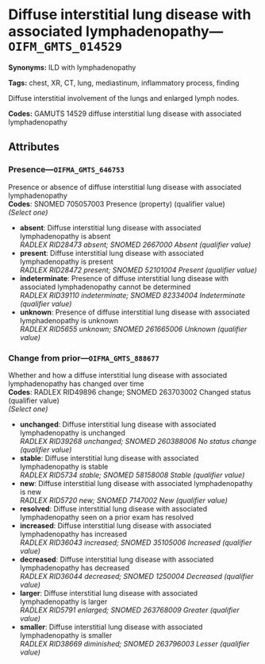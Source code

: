 # Diffuse interstitial lung disease with associated lymphadenopathy—`OIFM_GMTS_014529`

**Synonyms:** ILD with lymphadenopathy

**Tags:** chest, XR, CT, lung, mediastinum, inflammatory process, finding

Diffuse interstitial involvement of the lungs and enlarged lymph nodes.

**Codes:** GAMUTS 14529 diffuse interstitial lung disease with associated lymphadenopathy

## Attributes

### Presence—`OIFMA_GMTS_646753`

Presence or absence of diffuse interstitial lung disease with associated lymphadenopathy  
**Codes**: SNOMED 705057003 Presence (property) (qualifier value)  
*(Select one)*

- **absent**: Diffuse interstitial lung disease with associated lymphadenopathy is absent  
_RADLEX RID28473 absent; SNOMED 2667000 Absent (qualifier value)_
- **present**: Diffuse interstitial lung disease with associated lymphadenopathy is present  
_RADLEX RID28472 present; SNOMED 52101004 Present (qualifier value)_
- **indeterminate**: Presence of diffuse interstitial lung disease with associated lymphadenopathy cannot be determined  
_RADLEX RID39110 indeterminate; SNOMED 82334004 Indeterminate (qualifier value)_
- **unknown**: Presence of diffuse interstitial lung disease with associated lymphadenopathy is unknown  
_RADLEX RID5655 unknown; SNOMED 261665006 Unknown (qualifier value)_

### Change from prior—`OIFMA_GMTS_888677`

Whether and how a diffuse interstitial lung disease with associated lymphadenopathy has changed over time  
**Codes**: RADLEX RID49896 change; SNOMED 263703002 Changed status (qualifier value)  
*(Select one)*

- **unchanged**: Diffuse interstitial lung disease with associated lymphadenopathy is unchanged  
_RADLEX RID39268 unchanged; SNOMED 260388006 No status change (qualifier value)_
- **stable**: Diffuse interstitial lung disease with associated lymphadenopathy is stable  
_RADLEX RID5734 stable; SNOMED 58158008 Stable (qualifier value)_
- **new**: Diffuse interstitial lung disease with associated lymphadenopathy is new  
_RADLEX RID5720 new; SNOMED 7147002 New (qualifier value)_
- **resolved**: Diffuse interstitial lung disease with associated lymphadenopathy seen on a prior exam has resolved  
- **increased**: Diffuse interstitial lung disease with associated lymphadenopathy has increased  
_RADLEX RID36043 increased; SNOMED 35105006 Increased (qualifier value)_
- **decreased**: Diffuse interstitial lung disease with associated lymphadenopathy has decreased  
_RADLEX RID36044 decreased; SNOMED 1250004 Decreased (qualifier value)_
- **larger**: Diffuse interstitial lung disease with associated lymphadenopathy is larger  
_RADLEX RID5791 enlarged; SNOMED 263768009 Greater (qualifier value)_
- **smaller**: Diffuse interstitial lung disease with associated lymphadenopathy is smaller  
_RADLEX RID38669 diminished; SNOMED 263796003 Lesser (qualifier value)_